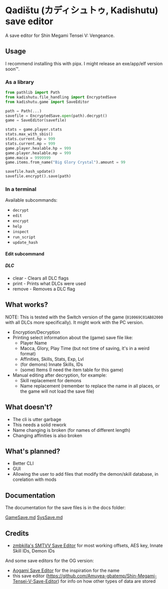 # Qadištu (カディシュトゥ, Kadishutu) save editor

A save editor for Shin Megami Tensei V: Vengeance.

## Usage

I recommend installing this with pipx.
I might release an exe/app/elf version soon™.

### As a library

```python
from pathlib import Path
from kadishutu.file_handling import EncryptedSave
from kadishutu.game import SaveEditor

path = Path(...)
savefile = EncryptedSave.open(path).decrypt()
game = SaveEditor(savefile)

stats = game.player.stats
stats.max_with_sbis()
stats.current.hp = 999
stats.current.mp = 999
game.player.healable.hp = 999
game.player.healable.mp = 999
game.macca = 9999999
game.items.from_name("Big Glory Crystal").amount = 99

savefile.hash_update()
savefile.encrypt().save(path)
```

### In a terminal

Available subcommands:

- `decrypt`
- `edit`
- `encrypt`
- `help`
- `inspect`
- `run_script`
- `update_hash`

#### Edit subcommand

##### DLC

- clear - Clears all DLC flags
- print - Prints what DLCs were used
- remove - Removes a DLC flag

## What works?

NOTE: This is tested with the Switch version of the game (`010069C01AB82000`
with all DLCs more specifically). It might work with the PC version.

- Encryption/Decryption
- Printing select information about the (game) save file like:
  - Player Name
  - Macca, Glory, Play Time (but not time of saving, it's in a weird format)
  - Affinities, Skills, Stats, Exp, Lvl
  - (for demons) Innate Skills, IDs
  - (some) Items (I need the item table for this game)
- Manual editing after decryption, for example:
  - Skill replacement for demons
  - Name replacement (remember to replace the name in all places, or the game
    will not load the save file)

## What doesn't?

- The cli is utter garbage
- This needs a solid rework
- Name changing is broken (for names of different length)
- Changing affinities is also broken

## What's planned?

- Better CLI
- GUI
- Allowing the user to add files that modify the demon/skill database, in
  corelation with mods

## Documentation

The documentation for the save files is in the docs folder:

[GameSave.md](docs/GameSave.md)
[SysSave.md](docs/SysSave.md)

## Credits

- [zmbkilla's SMTVV Save Editor](https://github.com/zmbkilla/SMTV-VSaveEditor/tree/e8def6cd038d1a3d23d5bdc7612b1fd13808dfaf)
  for most working offsets, AES key, Innate Skill IDs, Demon IDs

And some save editors for the OG version:

- [Aogami Save Editor](https://github.com/supremetakoyaki/Aogami)
  for the inspiration for the name
- this save editor
  (<https://github.com/Amuyea-gbatemp/Shin-Megami-Tensei-V-Save-Editor>)
  for info on how other types of data are stored
